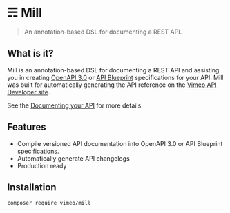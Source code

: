 # &#9780; Mill

> An annotation-based DSL for documenting a REST API.

## What is it?

Mill is an annotation-based DSL for documenting a REST API and assisting you in creating [OpenAPI 3.0](https://swagger.io/) or [API Blueprint](https://apiblueprint.org/) specifications for your API. Mill was built for automatically generating the API reference on the [Vimeo API Developer site](https://developer.vimeo.com/api/reference).

See the [Documenting your API](writing-documentation.md) for more details.

## Features

* Compile versioned API documentation into OpenAPI 3.0 or API Blueprint specifications.
* Automatically generate API changelogs
* Production ready

## Installation
```
composer require vimeo/mill
```
